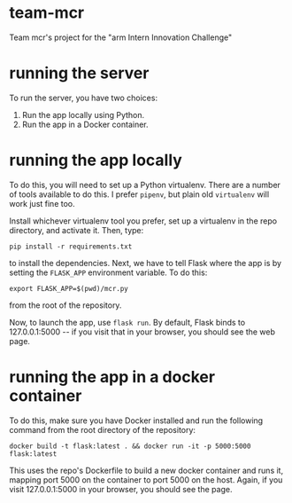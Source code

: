 # team-mcr
Team mcr's project for the "arm Intern Innovation Challenge"

# running the server
To run the server, you have two choices:

1. Run the app locally using Python.
2. Run the app in a Docker container.

# running the app locally
To do this, you will need to set up a Python virtualenv. There are a number of tools available to do this. I prefer
`pipenv`, but plain old `virtualenv` will work just fine too.

Install whichever virtualenv tool you prefer, set up a virtualenv in the repo directory, and activate it. Then, type:

`pip install -r requirements.txt`

to install the dependencies. Next, we have to tell Flask where the app is by setting the `FLASK_APP` environment variable. To do this:

`export FLASK_APP=$(pwd)/mcr.py`

from the root of the repository.

Now, to launch the app, use `flask run`. By default, Flask binds to 127.0.0.1:5000 -- if you visit that in your browser,
you should see the web page.

# running the app in a docker container
To do this, make sure you have Docker installed and run the following command from the root directory of the repository:

`docker build -t flask:latest . && docker run -it -p 5000:5000 flask:latest`

This uses the repo's Dockerfile to build a new docker container and runs it, mapping port 5000 on the container to
port 5000 on the host. Again, if you visit 127.0.0.1:5000 in your browser, you should see the page.
